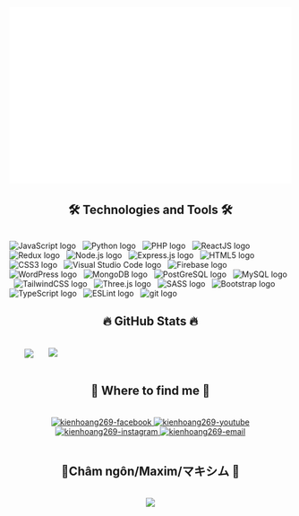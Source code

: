 <a href="#" target="_blank">
  <img src="svg/kienhoang269.svg" width="1200" alt="Click to see the source" />
</a>

<h2 align="center">🛠 Technologies and Tools 🛠</h2>
<br />
<!-- https://simpleicons.org/ -->
<span
  ><img
    src="https://img.shields.io/badge/JavaScript-282C34?logo=javascript&logoColor=F7DF1E"
    alt="JavaScript logo"
    title="JavaScript"
    height="25"
/></span>
&nbsp;
<span
  ><img
    src="https://camo.githubusercontent.com/ffd9d644a0cd1aa5a85146d6c1d011c8b1d0e83aca695626a423848a0b59a635/68747470733a2f2f696d672e736869656c64732e696f2f62616467652f2d507974686f6e2d6666666634373f7374796c653d666c61742d737175617265266c6f676f3d707974686f6e"
    alt="Python logo"
    title="Python"
    height="25"
/></span>
&nbsp;
<span
  ><img
    src="https://camo.githubusercontent.com/cc787d58fd04523b366d6ce7e7a3dd0ce56117acdc36c93341e4846682d43c0a/68747470733a2f2f696d672e736869656c64732e696f2f62616467652f2d5048502d3738374342353f7374796c653d666c61742d737175617265266c6f676f3d504850266c6f676f436f6c6f723d626c61636b"
    alt="PHP logo"
    title="PHP"
    height="25"
/></span>
&nbsp;
<span
  ><img
    src="https://img.shields.io/badge/ReactJS-282C34?logo=react&logoColor=61DAFB"
    alt="ReactJS logo"
    title="ReactJS"
    height="25"
/></span>
&nbsp;
<span
  ><img
    src="https://img.shields.io/badge/Redux-282C34?logo=redux&logoColor=764ABC"
    alt="Redux logo"
    title="Redux"
    height="25"
/></span>
&nbsp;
<span
  ><img
    src="https://img.shields.io/badge/Node.js-282C34?logo=node.js&logoColor=00F200"
    alt="Node.js logo"
    title="Node.js"
    height="25"
/></span>
&nbsp;
<span
  ><img
    src="https://img.shields.io/badge/Express-282C34?logo=express&logoColor=FFFFFF"
    alt="Express.js logo"
    title="Express.js"
    height="25"
/></span>
&nbsp;
<span
  ><img
    src="https://img.shields.io/badge/HTML5-282C34?logo=html5&logoColor=E34F26"
    alt="HTML5 logo"
    title="HTML5"
    height="25"
/></span>
&nbsp;
<span
  ><img
    src="https://img.shields.io/badge/CSS3-282C34?logo=css3&logoColor=1572B6"
    alt="CSS3 logo"
    title="CSS3"
    height="25"
/></span>
&nbsp;
<span
  ><img
    src="https://img.shields.io/badge/VS%20Code-282C34?logo=visual-studio-code&logoColor=007ACC"
    alt="Visual Studio Code logo"
    title="Visual Studio Code"
    height="25"
/></span>
&nbsp;
<span
  ><img
    src="https://img.shields.io/badge/Firebase-282C34?logo=firebase&logoColor=FFCA28"
    alt="Firebase logo"
    title="Firebase"
    height="25"
/></span>
&nbsp;
<span
  ><img
    src="https://img.shields.io/badge/WordPress-282C34?logo=wordPress&logoColor=21759B"
    alt="WordPress logo"
    title="WordPress"
    height="25"
/></span>
&nbsp;
<span
  ><img
    src="https://img.shields.io/badge/MongoDB-282C34?logo=mongodb&logoColor=47A248"
    alt="MongoDB logo"
    title="MongoDB"
    height="25"
/></span>
&nbsp;
<span
  ><img
    src="https://camo.githubusercontent.com/2892d6be457d18ee7aa370257b7ca9ae0cc3a33f4053c187dd716158738b5ecc/68747470733a2f2f696d672e736869656c64732e696f2f62616467652f506f737467726553514c2d3331363139322e7376673f267374796c653d666c61742d737175617265266c6f676f3d706f737467726573716c266c6f676f436f6c6f723d7768697465"
    alt="PostGreSQL logo"
    title="PostGreSQL"
    height="25"
/></span>
&nbsp;
<span
  ><img
    src="https://camo.githubusercontent.com/4eade77f6242a74645c408f1cc48b4c05f3c7c8a74d0bf15c2a1e259e4d357d9/68747470733a2f2f696d672e736869656c64732e696f2f62616467652f2d4d7953514c2d3434373941313f7374796c653d666c61742d737175617265266c6f676f3d6d7973716c266c6f676f436f6c6f723d7768697465"
    alt="MySQL logo"
    title="MySQL"
    height="25"
/></span>
&nbsp;
<span
  ><img
    src="https://img.shields.io/badge/Tailwind%20CSS-282C34?logo=tailwind-css&logoColor=38B2AC"
    alt="TailwindCSS logo"
    title="TailwindCSS"
    height="25"
/></span>
&nbsp;
<span
  ><img
    src="https://img.shields.io/badge/Three.js-282C34?logo=three.js&logoColor=FFFFFF"
    alt="Three.js logo"
    title="Three.js"
    height="25"
/></span>
&nbsp;
<span
  ><img
    src="https://img.shields.io/badge/Sass-282C34?logo=sass&logoColor=CC6699"
    alt="SASS logo"
    title="SASS"
    height="25"
/></span>
&nbsp;
<span
  ><img
    src="https://img.shields.io/badge/Bootstrap-282C34?logo=bootstrap&logoColor=7952B3"
    alt="Bootstrap logo"
    title="Bootstrap"
    height="25"
/></span>
&nbsp;
<span
  ><img
    src="https://img.shields.io/badge/TypeScript-282C34?logo=typescript&logoColor=3178C6"
    alt="TypeScript logo"
    title="TypeScript"
    height="25"
/></span>
&nbsp;
<span
  ><img
    src="https://img.shields.io/badge/ESLint-282C34?logo=eslint&logoColor=4B32C3"
    alt="ESLint logo"
    title="ESLint"
    height="25"
/></span>
&nbsp;
<span
  ><img
    src="https://img.shields.io/badge/git-282C34?logo=git&logoColor=F05032"
    alt="git logo"
    title="git"
    height="25"
/></span>
&nbsp;

<br />

<h2 align="center">🔥 GitHub Stats 🔥</h2>
<br />
<div align="center">
  <a href="#" title="kienhoang269">
    <img
      width="315"
      align="center"
      src="https://github-readme-stats.vercel.app/api/top-langs/?username=Kien-Hoang2692002&hide=c%23,powershell,Mathematica,Ruby,Objective-C,Objective-C%2b%2b,Cuda&title_color=61dafb&text_color=ffffff&icon_color=61dafb&bg_color=20232a&langs_count=8&layout=compact&border_color=61dafb&hide_border=true"
    />
  </a>
  <a href="#" title="kienhoang269">
    <img
      align="right"
      width="434"
      src="https://github-readme-stats.vercel.app/api?username=Kien-Hoang2692002&show_icons=true&theme=react&border_color=61dafb&hide_border=true"
    />
  </a>
</div>

<br />

<h2 align="center">🦁 Where to find me 🦁</h2>
<br />
<!-- https://icons8.com -->
<div align="center">
  <a href="https://www.facebook.com/kien2609" target="blank">
    <img
      src="https://img.icons8.com/bubbles/100/000000/facebook-new.png"
      alt="kienhoang269-facebook"
    />
  </a>
  <a href="https://www.youtube.com/" target="blank">
    <img
      src="https://img.icons8.com/bubbles/100/000000/youtube-squared.png"
      alt="kienhoang269-youtube"
    />
  </a>
  <a href="https://www.instagram.com/" target="blank">
    <img
      src="https://img.icons8.com/bubbles/100/000000/instagram.png"
      alt="kienhoang269-instagram"
    />
  </a>
  <a href="mailto:hoatruongquay@gmail.com" target="top">
    <img
      src="https://img.icons8.com/bubbles/100/000000/apple-mail.png"
      alt="kienhoang269-email"
    />
  </a>
</div>

<br />

<h2 align="center">📑Châm ngôn/Maxim/マキシム 📑</h2>
<br />
<!-- https://github.com/shravan20/github-readme-quotes -->
<div align="center">
  <img 
    src="https://anh.eva.vn//upload/3-2016/images/2016-09-10/tieu-nai-duong-duong-don-tim-fan-nu-boi-phat-ngon-chuan-khong-can-chinh-01-copy-1473442060-width500height310.jpg"
  />
</div>
